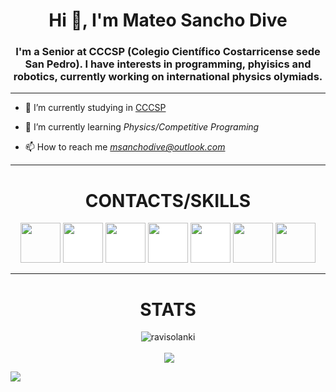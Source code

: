 <h1 align="center">Hi 👋, I'm Mateo Sancho Dive</h1>
<h3 align="center">I'm a Senior at CCCSP (Colegio Científico Costarricense sede San Pedro). I have interests in programming, phyisics and robotics, currently working on international physics olymiads.</h3>

---

- 🔭 I’m currently studying in [CCCSP]()

- 🌱 I’m currently learning *Physics/Competitive Programing*

- 📫 How to reach me *msanchodive@outlook.com*

---

<h1 align="center">CONTACTS/SKILLS</h1>

<p align="center"><img src="https://img.shields.io/badge/Gmail-D14836?style=for-the-badge&logo=gmail&logoColor=white" style="height: 4rem"/>
<img src="https://img.shields.io/badge/WhatsApp-25D366?style=for-the-badge&logo=whatsapp&logoColor=white" style="height:4rem; background-color:white"/>
<img src="https://img.shields.io/badge/WeChat-07C160?style=for-the-badge&logo=wechat&logoColor=white" style="height: 4rem; background-color:white"/>
<img src="https://img.shields.io/badge/GitHub-100000?style=for-the-badge&logo=github&logoColor=white" style="height: 4rem; background-color:white"/>
<img src="https://img.shields.io/badge/Instagram-E4405F?style=for-the-badge&logo=instagram&logoColor=whit" style="height: 4rem; background-color:white"/>
<img src="https://img.shields.io/badge/Python-3776AB?style=for-the-badge&logo=python&logoColor=white" style="height: 4rem"/>
<img src="https://img.shields.io/badge/HTML-239120?style=for-the-badge&logo=html5&logoColor=white" style="height: 4rem"/>

---

<h1 align="center">STATS</h1>

<p align="center"> <img src="https://komarev.com/ghpvc/?username=matts-and-iv" alt="ravisolanki" /> </p>

<p align="center">&nbsp;<img align="center" src="https://github-readme-stats.vercel.app/api?username=matts-and-iv&theme=gotham&show_icons=true" />

<img align="center" src="http://github-readme-streak-stats.herokuapp.com?user=matts-and-iv&theme=gotham&hide_border=true&date_format=M%20j%5B%2C%20Y%5D" /> </p>
